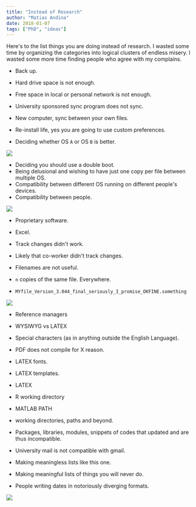 ```yaml
---
title: "Instead of Research"
author: "Matias Andina"
date: 2018-01-07
tags: ["PhD", "ideas"]
---
```


Here's to the list things you are doing instead of research. I wasted some time by organizing the categories into logical clusters of endless misery. I wasted some more time finding people who agree with my complains.

* Back up.
* Hard drive space is not enough.
* Free space in local or personal network is not enough.
* University sponsored sync program does not sync.
* New computer, sync between your own files.
* Re-install life, yes you are going to use custom preferences.

* Deciding whether OS `A` or OS `B` is better.

![](https://xkcd.com/1445/)

* Deciding you should use a double boot.
* Being delusional and wishing to have just one copy per file between multiple OS.
* Compatibility between different OS running on different people's devices.
* Compatibility between people.

![](https://imgs.xkcd.com/comics/standards.png)

* Proprietary software.
* Excel.

* Track changes didn't work.
* Likely that co-worker didn't track changes.
* Filenames are not useful. 
* `n` copies of the same file. Everywhere.
* `MYfile_Version_3.044_final_seriously_I_promise_OKFINE.something`

![](http://www.phdcomics.com/comics/archive/phd052810s.gif)

* Reference managers
* WYSIWYG vs LATEX
* Special characters (as in anything outside the English Language).
* PDF does not compile for X reason.
* LATEX fonts.
* LATEX templates.
* LATEX

* R working directory
* MATLAB PATH
* working directories, paths and beyond.
* Packages, libraries, modules, snippets of codes that updated and are thus incompatible.

* University mail is not compatible with gmail. 

* Making meaningless lists like this one.
* Making meaningful lists of things you will never do.

* People writing dates in notoriously diverging formats.

![](https://imgs.xkcd.com/comics/iso_8601.png)